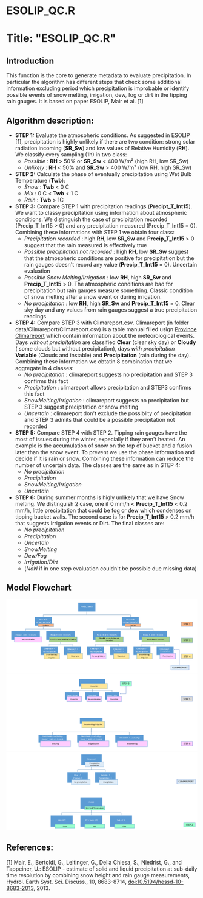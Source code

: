 ESOLIP\_QC.R
================

Title: "ESOLIP\_QC.R"
=====================

Introduction
------------

This function is the core to generate metadata to evaluate precipitation. In particular the algorithm has different steps that check some additional information excluding period which precipitation is improbable or identify possible events of snow melting, irrigation, dew, fog or dirt in the tipping rain gauges. It is based on paper ESOLIP, Mair et al. \[1\]

Algorithm description:
----------------------

-   **STEP 1:** Evaluate the atmospheric conditions. As suggested in ESOLIP \[1\], precipitation is highly unlikely if there are two condition: strong solar radiation incoming (**SR\_Sw**) and low values of Relative Humidity (**RH**). We classify every sampling (1h) in two class:
    -   *Possible* : **RH** &gt; 50% or **SR\_Sw** &lt; 400 W/m² (high RH, low SR\_Sw)
    -   *Unlikely* : **RH** &lt; 50% and **SR\_Sw** &gt; 400 W/m² (low RH, high SR\_Sw)
-   **STEP 2:** Calculate the phase of eventually precipitation using Wet Bulb Temperature (**Twb**):
    -   *Snow* : **Twb** &lt; 0 C
    -   *Mix* : 0 C &lt; **Twb** &lt; 1 C
    -   *Rain* : **Twb** &gt; 1C
-   **STEP 3:** Compare STEP 1 with precipitation readings (**Precipt\_T\_Int15**). We want to classy precipitation using information about atmospheric conditions. We distinguish the case of precipitation recorded (Precip\_T\_Int15 &gt; 0) and any precipitation measured (Precip\_T\_Int15 = 0). Combining these informations with STEP 1 we obtain four class:
    -   *Precipitation recorded* : high **RH**, low **SR\_Sw** and **Precip\_T\_Int15** &gt; 0 suggest that the rain measured is effectively true
    -   *Possible precipitation not recorded* : high **RH**, low **SR\_Sw** suggest that the atmospheric conditions are positive for precipitation but the rain gauges doesn't record any value (**Precip\_T\_Int15** = 0). Uncertain evaluation
    -   *Possible Snow Melting/Irrigation* : low **RH**, high **SR\_Sw** and **Precip\_T\_Int15** &gt; 0. The atmospheric conditions are bad for precipitation but rain gauges measure something. Classic condition of snow melting after a snow event or during irrigation.
    -   *No precipitation* : low **RH**, high **SR\_Sw** and **Precip\_T\_Int15** = 0. Clear sky day and any values from rain gauges suggest a true precipitation readings
-   **STEP 4:** Compare STEP 3 with Climareport.csv. Climareport (in folder data/Climareport/Climareport.csv) is a table manual filled usign [Province Climareport](http://weather.provinz.bz.it/publications.asp) which contain information about the meteorological events. Days *without precipitation* are classified **Clear** (clear sky day) or **Cloudy** ( some clouds but without precipitation), days *with precipitation* **Variable** (Clouds and instable) and **Precipitation** (rain during the day). Combining these information we obtatin 8 combination that we aggregate in 4 classes:
    -   *No precipitation* : climareport suggests no precipitation and STEP 3 confirms this fact
    -   *Precipitation* : climareport allows precipitation and STEP3 confirms this fact
    -   *SnowMelting/Irrigation* : climareport suggests no precipitation but STEP 3 suggest precipitation or snow melting
    -   *Uncertain* : climareport don't exclude the possiblity of precipitation and STEP 3 admits that could be a possible precipitation not recorded
-   **STEP 5:** Compare STEP 4 with STEP 2. Tipping rain gauges have the most of issues during the winter, expecially if they aren't heated. An example is the accumulation of snow on the top of bucket and a fusion later than the snow event. To prevent we use the phase information and decide if it is rain or snow. Combining these information can reduce the number of uncertain data. The classes are the same as in STEP 4:
    -   *No precipitation*
    -   *Precipitation*
    -   *SnowMelting/Irrigation*
    -   *Uncertain*
-   **STEP 6:** During summer months is higly unlikely that we have Snow melting. We distinguish 2 case, one if 0 mm/h &lt; **Precip\_T\_Int15** &lt; 0.2 mm/h, little precipitation that could be fog or dew which condenses on tipping bucket walls. The second case is for **Precip\_T\_Int15** &gt; 0.2 mm/h that suggests Irrigation events or Dirt. The final classes are:
    -   *No precipitation*
    -   *Precipitation*
    -   *Uncertain*
    -   *SnowMelting*
    -   *Dew/Fog*
    -   *Irrigation/Dirt*
    -   (*NaN* if in one step evaluation couldn't be possible due missing data)

Model Flowchart
---------------

![](https://github.com/EURAC-Ecohydro/SnowSeasonAnalysis/blob/master/figs/img_ESOLIP_flowchart.PNG) ![](https://github.com/EURAC-Ecohydro/SnowSeasonAnalysis/blob/master/figs/img_ESOLIP_flowchart_2.PNG) ![](https://github.com/EURAC-Ecohydro/SnowSeasonAnalysis/blob/master/figs/img_ESOLIP_flowchart_3.PNG)

References:
-----------

\[1\] Mair, E., Bertoldi, G., Leitinger, G., Della Chiesa, S., Niedrist, G., and Tappeiner, U.: ESOLIP - estimate of solid and liquid precipitation at sub-daily time resolution by combining snow height and rain gauge measurements, Hydrol. Earth Syst. Sci. Discuss., 10, 8683-8714, <doi:10.5194/hessd-10-8683-2013>, 2013.
